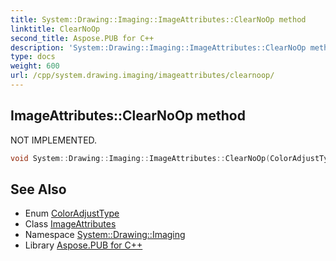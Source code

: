 ```yaml
---
title: System::Drawing::Imaging::ImageAttributes::ClearNoOp method
linktitle: ClearNoOp
second_title: Aspose.PUB for C++
description: 'System::Drawing::Imaging::ImageAttributes::ClearNoOp method. NOT IMPLEMENTED in C++.'
type: docs
weight: 600
url: /cpp/system.drawing.imaging/imageattributes/clearnoop/
---
```

## ImageAttributes::ClearNoOp method


NOT IMPLEMENTED.

```cpp
void System::Drawing::Imaging::ImageAttributes::ClearNoOp(ColorAdjustType type=ColorAdjustType::Default)
```


## See Also

* Enum [ColorAdjustType](../../coloradjusttype/)
* Class [ImageAttributes](../)
* Namespace [System::Drawing::Imaging](../../)
* Library [Aspose.PUB for C++](../../../)
